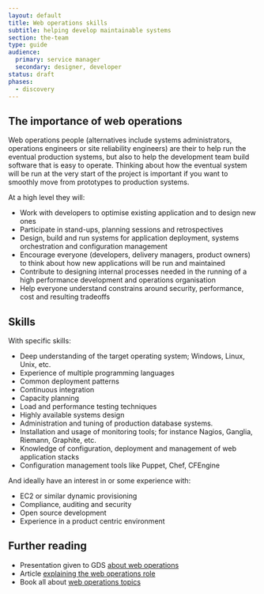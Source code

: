```yaml
---
layout: default
title: Web operations skills
subtitle: helping develop maintainable systems
section: the-team
type: guide
audience:
  primary: service manager
  secondary: designer, developer
status: draft
phases:
  - discovery
---
```


## The importance of web operations

Web operations people (alternatives include systems administrators, operations engineers or site reliability engineers) are their to help run the eventual production systems, but also to help the development team build software that is easy to operate. Thinking about how the eventual system will be run at the very start of the project is important if you want to smoothly move from prototypes to production systems.

At a high level they will:

* Work with developers to optimise existing application and to design new ones
* Participate in stand-ups, planning sessions and retrospectives
* Design, build and run systems for application deployment, systems orchestration and configuration management
* Encourage everyone (developers, delivery managers, product owners) to think about how new applications will be run and maintained
* Contribute to designing internal processes needed in the running of a high performance development and operations organisation
* Help everyone understand constrains around security, performance, cost and resulting tradeoffs

## Skills

With specific skills:

* Deep understanding of the target operating system; Windows, Linux, Unix, etc.
* Experience of multiple programming languages
* Common deployment patterns
* Continuous integration
* Capacity planning
* Load and performance testing techniques
* Highly available systems design
* Administration and tuning of production database systems.
* Installation and usage of monitoring tools; for instance Nagios, Ganglia, Riemann, Graphite, etc.
* Knowledge of configuration, deployment and management of web application stacks
* Configuration management tools like Puppet, Chef, CFEngine

And ideally have an interest in or some experience with:

* EC2 or similar dynamic provisioning
* Compliance, auditing and security
* Open source development
* Experience in a product centric environment

## Further reading

* Presentation given to GDS [about web operations](http://www.slideshare.net/garethr/web-operations)
* Article [explaining the web operations role](http://omniti.com/seeds/what-is-web-operations)
* Book all about [web operations topics](http://shop.oreilly.com/product/0636920000136.do)
